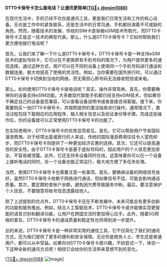 **DTT0卡保号卡怎么接电话？让通讯更简单[[TG💪+ @esim1088](https://t.me/s/esim1088)]**

在现代生活中，手机已经不仅仅是通讯工具，更是我们日常生活和工作的核心设备。无论是工作中的紧急联系，还是生活中的日常沟通，手机都扮演着不可或缺的角色。然而，随着技术的发展，传统的SIM卡逐渐被eSIM技术所取代，而DTT0卡保号卡正是这一技术的典型代表。那么，什么是DTT0卡保号卡？它如何帮助我们更方便地接打电话呢？

首先，让我们来了解一下什么是DTT0卡保号卡。DTT0卡保号卡是一种支持eSIM技术的虚拟号码卡，它可以在不更换原有手机号码的情况下，为用户提供更多的通信选择。通过这种方式，用户可以在不同的设备上使用同一个手机号码进行通话和数据连接，极大地提高了使用的灵活性。例如，当你需要在国外旅行时，可以通过DTT0卡保号卡切换到当地的网络，而无需担心原号码无法接收短信或来电。

那么，如何使用DTT0卡保号卡接电话呢？其实，操作非常简单。首先，你需要确保你的设备支持eSIM功能。大多数现代智能手机都已经支持eSIM技术，但如果你不确定自己的设备是否兼容，可以查看设备说明书或者直接咨询客服。接下来，你需要购买一张DTT0卡保号卡，并按照提供的激活指南进行操作。通常情况下，激活过程包括下载相应的应用程序、输入相关信息以及验证身份等步骤。完成这些操作后，你的设备就可以正常使用DTT0卡保号卡的功能了。

在实际使用中，DTT0卡保号卡的优势显而易见。首先，它可以帮助用户节省国际漫游费用。对于经常出差或旅行的人来说，传统的国际漫游费用往往令人望而却步，而DTT0卡保号卡则提供了一种更加经济实惠的选择。其次，它还可以提高通信的安全性。由于DTT0卡保号卡是基于虚拟号码的，因此用户的个人信息更加安全，不容易被泄露。此外，它还支持多设备同时在线，这意味着你可以在一个设备上接听电话的同时，另一个设备也能正常运行，极大地方便了多任务处理。

当然，使用DTT0卡保号卡也需要注意一些事项。首先，要确保设备的网络信号良好。虽然DTT0卡保号卡依赖于网络进行通话，但如果信号不佳，可能会影响通话质量。其次，要定期检查账户余额，避免因欠费导致服务中断。最后，要注意保护个人信息，不要随意将账号信息透露给他人。

除了上述提到的优点外，DTT0卡保号卡还在不断发展中，未来可能会有更多创新的功能和服务推出。例如，结合人工智能技术，DTT0卡保号卡或许能够实现更智能的语音识别和翻译功能，让用户在跨国交流时更加得心应手。此外，随着5G网络的普及，DTT0卡保号卡的通话质量和稳定性也将得到进一步提升。

总的来说，DTT0卡保号卡是一种非常实用的通信工具，它不仅简化了我们的通讯方式，还为我们提供了更多的便利和安全保障。无论你是商务人士、学生还是普通用户，都可以从中受益。如果你对DTT0卡保号卡感兴趣，不妨尝试一下，体验一下这种全新的通讯方式吧！相信它会给你的生活带来意想不到的变化。

[[TG💪+ @esim1088](https://t.me/s/esim1088) ![Image](https://i.postimg.cc/4NQfJmqS/Snipaste-2025-05-13-00-14-12.png)]